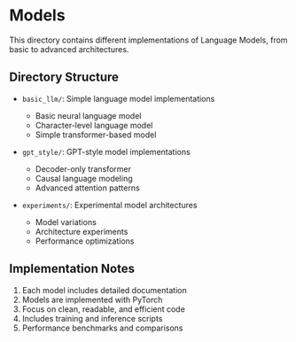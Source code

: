 # Models

This directory contains different implementations of Language Models, from basic to advanced architectures.

## Directory Structure

- `basic_llm/`: Simple language model implementations
  - Basic neural language model
  - Character-level language model
  - Simple transformer-based model

- `gpt_style/`: GPT-style model implementations
  - Decoder-only transformer
  - Causal language modeling
  - Advanced attention patterns

- `experiments/`: Experimental model architectures
  - Model variations
  - Architecture experiments
  - Performance optimizations

## Implementation Notes

1. Each model includes detailed documentation
2. Models are implemented with PyTorch
3. Focus on clean, readable, and efficient code
4. Includes training and inference scripts
5. Performance benchmarks and comparisons 